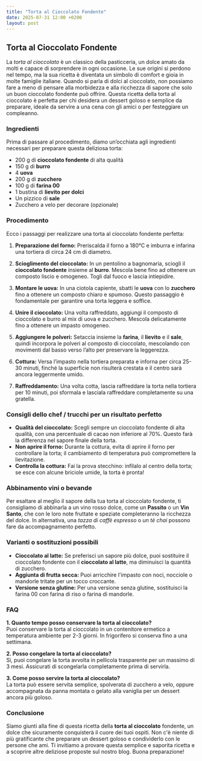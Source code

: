 ```yaml
---
title: "Torta al Cioccolato Fondente"
date: 2025-07-31 12:00 +0200
layout: post
---
```


## Torta al Cioccolato Fondente

La *torta al cioccolato* è un classico della pasticceria, un dolce amato da molti e capace di sorprendere in ogni occasione. Le sue origini si perdono nel tempo, ma la sua ricetta è diventata un simbolo di comfort e gioia in molte famiglie italiane. Quando si parla di dolci al cioccolato, non possiamo fare a meno di pensare alla morbidezza e alla ricchezza di sapore che solo un buon cioccolato fondente può offrire. Questa ricetta della torta al cioccolato è perfetta per chi desidera un dessert goloso e semplice da preparare, ideale da servire a una cena con gli amici o per festeggiare un compleanno.

### Ingredienti

Prima di passare al procedimento, diamo un’occhiata agli ingredienti necessari per preparare questa deliziosa torta:

- 200 g di **cioccolato fondente** di alta qualità
- 150 g di **burro**
- 4 **uova**
- 200 g di **zucchero**
- 100 g di **farina 00**
- 1 bustina di **lievito per dolci**
- Un pizzico di **sale**
- Zucchero a velo per decorare (opzionale)

### Procedimento

Ecco i passaggi per realizzare una torta al cioccolato fondente perfetta:

1. **Preparazione del forno:** Preriscalda il forno a 180°C e imburra e infarina una tortiera di circa 24 cm di diametro.
  
2. **Scioglimento del cioccolato:** In un pentolino a bagnomaria, sciogli il **cioccolato fondente** insieme al **burro**. Mescola bene fino ad ottenere un composto liscio e omogeneo. Togli dal fuoco e lascia intiepidire.

3. **Montare le uova:** In una ciotola capiente, sbatti le **uova** con lo **zucchero** fino a ottenere un composto chiaro e spumoso. Questo passaggio è fondamentale per garantire una torta leggera e soffice.

4. **Unire il cioccolato:** Una volta raffreddato, aggiungi il composto di cioccolato e burro al mix di uova e zucchero. Mescola delicatamente fino a ottenere un impasto omogeneo.

5. **Aggiungere le polveri:** Setaccia insieme la **farina**, il **lievito** e il **sale**, quindi incorpora le polveri al composto di cioccolato, mescolando con movimenti dal basso verso l’alto per preservare la leggerezza.

6. **Cottura:** Versa l’impasto nella tortiera preparata e inforna per circa 25-30 minuti, finché la superficie non risulterà crestata e il centro sarà ancora leggermente umido.

7. **Raffreddamento:** Una volta cotta, lascia raffreddare la torta nella tortiera per 10 minuti, poi sformala e lasciala raffreddare completamente su una gratella.

### Consigli dello chef / trucchi per un risultato perfetto

- **Qualità del cioccolato:** Scegli sempre un cioccolato fondente di alta qualità, con una percentuale di cacao non inferiore al 70%. Questo farà la differenza nel sapore finale della torta.
- **Non aprire il forno:** Durante la cottura, evita di aprire il forno per controllare la torta; il cambiamento di temperatura può compromettere la lievitazione.
- **Controlla la cottura:** Fai la prova stecchino: infilalo al centro della torta; se esce con alcune briciole umide, la torta è pronta!

### Abbinamento vini o bevande

Per esaltare al meglio il sapore della tua torta al cioccolato fondente, ti consigliamo di abbinarla a un vino rosso dolce, come un **Passito** o un **Vin Santo**, che con le loro note fruttate e speziate completeranno la ricchezza del dolce. In alternativa, una *tazza di caffè espresso* o *un tè chai* possono fare da accompagnamento perfetto.

### Varianti o sostituzioni possibili

- **Cioccolato al latte:** Se preferisci un sapore più dolce, puoi sostituire il cioccolato fondente con il **cioccolato al latte**, ma diminuisci la quantità di zucchero.
- **Aggiunta di frutta secca:** Puoi arricchire l'impasto con noci, nocciole o mandorle tritate per un tocco croccante.
- **Versione senza glutine:** Per una versione senza glutine, sostituisci la farina 00 con farina di riso o farina di mandorle.

### FAQ

**1. Quanto tempo posso conservare la torta al cioccolato?**  
Puoi conservare la torta al cioccolato in un contenitore ermetico a temperatura ambiente per 2-3 giorni. In frigorifero si conserva fino a una settimana.

**2. Posso congelare la torta al cioccolato?**  
Sì, puoi congelare la torta avvolta in pellicola trasparente per un massimo di 3 mesi. Assicurati di scongelarla completamente prima di servirla.

**3. Come posso servire la torta al cioccolato?**  
La torta può essere servita semplice, spolverata di zucchero a velo, oppure accompagnata da panna montata o gelato alla vaniglia per un dessert ancora più goloso.

### Conclusione

Siamo giunti alla fine di questa ricetta della **torta al cioccolato** fondente, un dolce che sicuramente conquisterà il cuore dei tuoi ospiti. Non c'è niente di più gratificante che preparare un dessert goloso e condividerlo con le persone che ami. Ti invitiamo a provare questa semplice e saporita ricetta e a scoprire altre deliziose proposte sul nostro blog. Buona preparazione!